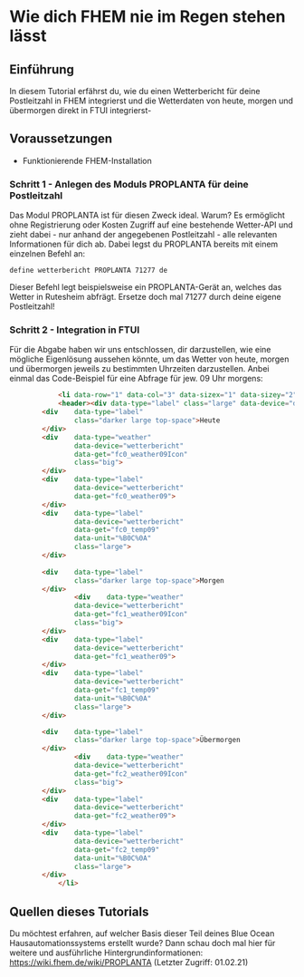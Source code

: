 # Wie dich FHEM nie im Regen stehen lässt

## Einführung

In diesem Tutorial erfährst du, wie du einen Wetterbericht für deine Postleitzahl in FHEM integrierst und die Wetterdaten von heute, morgen und übermorgen
direkt in FTUI integrierst-

## Voraussetzungen
- Funktionierende FHEM-Installation

### Schritt 1 - Anlegen des Moduls PROPLANTA für deine Postleitzahl

Das Modul PROPLANTA ist für diesen Zweck ideal. Warum? Es ermöglicht ohne Registrierung oder Kosten Zugriff auf eine bestehende Wetter-API und zieht dabei -
nur anhand der angegebenen Postleitzahl - alle relevanten Informationen für dich ab. Dabei legst du PROPLANTA bereits mit einem einzelnen Befehl an:

```
define wetterbericht PROPLANTA 71277 de
```
Dieser Befehl legt beispielsweise ein PROPLANTA-Gerät an, welches das Wetter in Rutesheim abfrägt. Ersetze doch mal 71277 durch deine eigene Postleitzahl!

### Schritt 2 - Integration in FTUI

Für die Abgabe haben wir uns entschlossen, dir darzustellen, wie eine mögliche Eigenlösung aussehen könnte, um das Wetter von heute, morgen und übermorgen jeweils zu bestimmten
Uhrzeiten darzustellen. Anbei einmal das Code-Beispiel für eine Abfrage für jew. 09 Uhr morgens:

```html
			<li data-row="1" data-col="3" data-sizex="1" data-sizey="2">
			<header><div data-type="label" class="large" data-device="doif_plz" data-get="P_PLZ" data-pre-text="Wetter 9 Uhr für "></div></header>
		<div	data-type="label"
				class="darker large top-space">Heute
		</div>
		<div	data-type="weather"
				data-device="wetterbericht"
				data-get="fc0_weather09Icon"
				class="big">
		</div>
		<div	data-type="label"
				data-device="wetterbericht"
				data-get="fc0_weather09">
		</div>
		<div	data-type="label"
				data-device="wetterbericht"
				data-get="fc0_temp09"
				data-unit="%B0C%0A"
				class="large">
		</div>
		
		<div	data-type="label"
				class="darker large top-space">Morgen
		</div>
				<div	data-type="weather"
				data-device="wetterbericht"
				data-get="fc1_weather09Icon"
				class="big">
		</div>
		<div	data-type="label"
				data-device="wetterbericht"
				data-get="fc1_weather09">
		</div>
		<div	data-type="label"
				data-device="wetterbericht"
				data-get="fc1_temp09"
				data-unit="%B0C%0A"
				class="large">
		</div>

		<div	data-type="label"
				class="darker large top-space">Übermorgen
		</div>
				<div	data-type="weather"
				data-device="wetterbericht"
				data-get="fc2_weather09Icon"
				class="big">
		</div>
		<div	data-type="label"
				data-device="wetterbericht"
				data-get="fc2_weather09">
		</div>
		<div	data-type="label"
				data-device="wetterbericht"
				data-get="fc2_temp09"
				data-unit="%B0C%0A"
				class="large">
		</div>
			</li>
```

## Quellen dieses Tutorials
Du möchtest erfahren, auf welcher Basis dieser Teil deines Blue Ocean Hausautomationssystems erstellt wurde? Dann schau doch mal hier für weitere und ausführliche Hintergrundinformationen:
https://wiki.fhem.de/wiki/PROPLANTA (Letzter Zugriff: 01.02.21)

